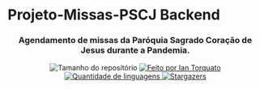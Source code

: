 <h1> Projeto-Missas-PSCJ Backend </h1>
 <h3 align="center"> Agendamento de missas da Paróquia Sagrado Coração de Jesus durante a Pandemia. </h3>

<p align="center">
  <img alt="Tamanho do repositório" src="https://img.shields.io/github/repo-size/IanTorquato/Projeto_PSCJ-Backend">
  
  <a href="https://www.instagram.com/iantorquato">
    <img alt="Feito por Ian Torquato" src="https://img.shields.io/badge/made%20by-Ian%20Torquato-%2304D361">
  </a>
  
  <a href="https://github.com/IanTorquato/Projeto_PSCJ-Backend/search?l=typescript">
    <img alt="Quantidade de linguagens" src="https://img.shields.io/github/languages/count/IanTorquato/Projeto_PSCJ-Backend">
  </a>
  
  <a href="https://github.com/IanTorquato/Projeto_PSCJ-Backend/stargazers">
    <img alt="Stargazers" src="https://img.shields.io/github/stars/IanTorquato/Projeto_PSCJ-Backend">
  </a>
</p>